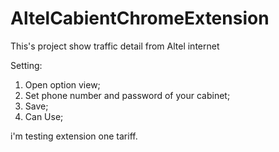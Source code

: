 # AltelCabientChromeExtension
This's project show traffic detail from Altel internet

Setting:
<ol> 
  <li>Open option view;</li>
  <li>Set phone number and password of your cabinet;</li>
  <li>Save;</li>
  <li>Can Use;</li>
</ol>

i'm testing extension one tariff.
